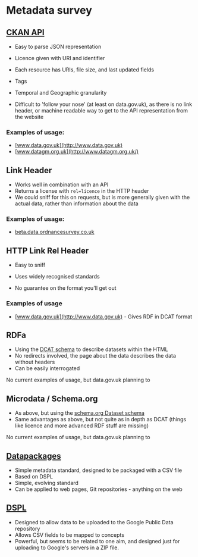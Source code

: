 # Metadata survey

## [CKAN API](http://docs.ckan.org/en/latest/api.html)

* Easy to parse JSON representation
* Licence given with URI and identifier
* Each resource has URIs, file size, and last updated fields
* Tags
* Temporal and Geographic granularity

* Difficult to 'follow your nose' (at least on data.gov.uk), as there is no link header, or machine readable way to get to the API representation from the website


### Examples of usage:

* [www.data.gov.uk](http://www.data.gov.uk)
* [www.datagm.org.uk](http://www.datagm.org.uk/)

## Link Header

* Works well in combination with an API
* Returns a license with `rel=licence` in the HTTP header
* We could sniff for this on requests, but is more generally given with the actual data, rather than information about the data

### Examples of usage:

* [beta.data.ordnancesurvey.co.uk](http://beta.data.ordnancesurvey.co.uk)

## HTTP Link Rel Header

* Easy to sniff
* Uses widely recognised standards

* No guarantee on the format you'll get out

### Examples of usage

* [www.data.gov.uk](http://www.data.gov.uk) - Gives RDF in DCAT format

## RDFa

* Using the [DCAT schema](https://dvcs.w3.org/hg/gld/raw-file/default/dcat/index.html) to describe datasets within the HTML
* No redirects involved, the page about the data describes the data without headers
* Can be easily interrogated

No current examples of usage, but data.gov.uk planning to

## Microdata / Schema.org

* As above, but using the [schema.org Dataset schema](http://www.w3.org/wiki/WebSchemas/Datasets)
* Same advantages as above, but not quite as in depth as DCAT (things like licence and more advanced RDF stuff are missing)

No current examples of usage, but data.gov.uk planning to

## [Datapackages](http://www.dataprotocols.org/en/latest/data-packages.html)

* Simple metadata standard, designed to be packaged with a CSV file
* Based on DSPL
* Simple, evolving standard
* Can be applied to web pages, Git repositories - anything on the web

## [DSPL](https://developers.google.com/public-data/)

* Designed to allow data to be uploaded to the Google Public Data repository
* Allows CSV fields to be mapped to concepts
* Powerful, but seems to be related to one aim, and designed just for uploading to Google's servers in a ZIP file.